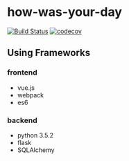 # how-was-your-day
[![Build Status](https://travis-ci.org/showerbugs/how-was-your-day.svg?branch=master)](https://codecov.io/gh/showerbugs/how-was-your-day)
[![codecov](https://codecov.io/gh/showerbugs/how-was-your-day/branch/master/graph/badge.svg)](https://codecov.io/gh/showerbugs/how-was-your-day)

## Using Frameworks
### frontend
* vue.js
* webpack
* es6

### backend
* python 3.5.2
* flask
* SQLAlchemy  
